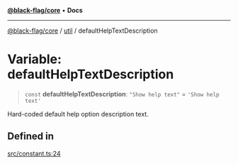[**@black-flag/core**](../../README.md) • **Docs**

***

[@black-flag/core](../../README.md) / [util](../README.md) / defaultHelpTextDescription

# Variable: defaultHelpTextDescription

> `const` **defaultHelpTextDescription**: `"Show help text"` = `'Show help text'`

Hard-coded default help option description text.

## Defined in

[src/constant.ts:24](https://github.com/Xunnamius/black-flag/blob/20623d626b4c283cf81bd3e79356045673c5c3fb/src/constant.ts#L24)
